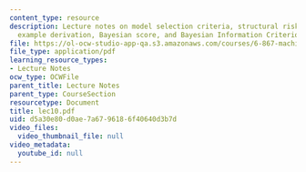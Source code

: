 ```yaml
---
content_type: resource
description: Lecture notes on model selection criteria, structural risk minimization,
  example derivation, Bayesian score, and Bayesian Information Criterion (BIC).
file: https://ol-ocw-studio-app-qa.s3.amazonaws.com/courses/6-867-machine-learning-fall-2006/d5a30e80d0ae7a6796186f40640d3b7d_lec10.pdf
file_type: application/pdf
learning_resource_types:
- Lecture Notes
ocw_type: OCWFile
parent_title: Lecture Notes
parent_type: CourseSection
resourcetype: Document
title: lec10.pdf
uid: d5a30e80-d0ae-7a67-9618-6f40640d3b7d
video_files:
  video_thumbnail_file: null
video_metadata:
  youtube_id: null
---
```

